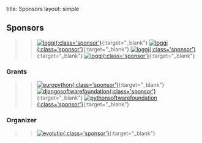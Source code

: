 title: Sponsors
layout: simple

<div markdown="1" class="row">


<div markdown="1" class="col-12 flex-sponsors-organizer pt-5">

## Sponsors

> > [![loggi](/static/images/sponsors/loggi.png){:class='sponsor'}](https://www.loggi.com/){:target="_blank"}
> > [![loggi](/static/images/sponsors/issuu.png){:class='sponsor'}](https://www.loggi.com/){:target="_blank"}
> > [![loggi](/static/images/sponsors/vonage.png){:class='sponsor'}](https://www.loggi.com/){:target="_blank"}
> > [![loggi](/static/images/sponsors/loggi.png){:class='sponsor'}](https://www.loggi.com/){:target="_blank"}


</div>

<div markdown="1" class="col-12 flex-sponsors-organizer pt-5">

### Grants

> > [![europython](/static/images/sponsors/eps.png){:class='sponsor'}](https://www.europython-society.org/){:target="_blank"}
> > [![djangosoftwarefoundation](/static/images/sponsors/dsf.png){:class='sponsor'}](https://www.djangoproject.com/){:target="_blank"}
> > [![pythonsoftwarefoundation](/static/images/sponsors/psf.png){:class='sponsor'}](https://www.python.org/psf-landing/){:target="_blank"}


</div>

<div markdown="1" class="col-12 flex-sponsors-organizer pt-5">

### Organizer
>
> > [![evolutio](/static/images/sponsors/evolutio.png){:class='sponsor'}](https://evolutio.pt/){:target="_blank"}

</div>
